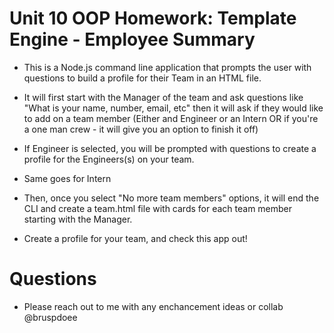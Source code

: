 # Unit 10 OOP Homework: Template Engine - Employee Summary

* This is a Node.js command line application that prompts the user with questions to build a profile for their Team in an HTML file.

* It will first start with the Manager of the team and ask questions like "What is your name, number, email, etc" then it will ask if they would like to add on a team member (Either and Engineer or an Intern OR if you're a one man crew - it will give you an option to finish it off)

* If Engineer is selected, you will be prompted with questions to create a profile for the Engineers(s) on your team. 

* Same goes for Intern 

* Then, once you select "No more team members" options, it will end the CLI and create a team.html file with cards for each team member starting with the Manager. 

* Create a profile for your team, and check this app out! 

# Questions 

* Please reach out to me with any enchancement ideas or collab @bruspdoee 